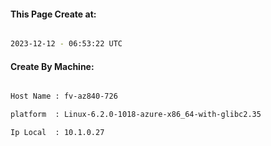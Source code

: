 
   
#### This Page Create at:

```bash

2023-12-12 - 06:53:22 UTC

```

#### Create By Machine:

```bash

Host Name : fv-az840-726

platform  : Linux-6.2.0-1018-azure-x86_64-with-glibc2.35

Ip Local  : 10.1.0.27

```

